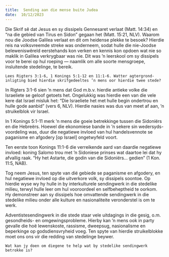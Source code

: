 ```yaml
---
title:  Sending aan die mense buite Judea
date:  10/12/2023
---
```


Die Skrif sê dat Jesus en sy dissipels Gennesaret verlaat (Matt. 14:34) en “na die gebied van Tirus en Sidon” gegaan het (Matt. 15:21, NLV). Waarom nou die Joodse Galilea verlaat en dit om heidense plekke te besoek? Hierdie reis na volksvreemde streke was onderneem, sodat hulle die nie-Joodse beleweniswêreld eerstehands kon verken en kennis kon opdoen wat nie so maklik in Galilea verkrygbaar was nie. Dit was ’n leerskool om sy dissipels voor te berei op hul roeping — naamlik om alle soorte mensgroepe, insluitende stedelinge, te bereik.

`Lees Rigters 3:1-6, 1 Konings 5:1-12 en 11:1-6. Watter agtergrond-inligting bied hierdie skrifgedeeltes ’n mens oor hierdie twee stede?`

In Rigters 3:1-6 sien ’n mens dat God m.b.v. hierdie antieke volke die Israeliete se geloof getoets het. Ongelukkig was hierdie een van die vele kere dat Israel misluk het: “Die Israeliete het met hulle begin ondertrou en hulle gode aanbid” (vers 6, NLV). Hierdie nasies was dus van meet af aan, ’n struikelblok vir Israel.

In 1 Konings 5:1-11 merk ’n mens die goeie betrekkinge tussen die Sidoniërs en die Hebreërs. Hoewel die ekonomiese bande in ’n sekere sin wedersyds-voordeling was, duur die negatiewe invloed van hul handelsvennote se paganisme en afgodery [op Israel] ongetwyfeld voort.

Ten eerste toon Konings 11:1-6 die verreikende aard van daardie negatiewe invloed: koning Salomo trou met ’n Sidoniese prinses wat daartoe lei dat hy afvallig raak. “Hy het Astarte, die godin van die Sidoniërs… gedien” (1 Kon. 11:5, NAB).

Tog neem Jesus, ten spyte van dié gebiede se paganisme en afgodery, en hul negatiewe invloed op die uitverkore volk, sy dissipels soontoe. Op hierdie wyse wy hy hulle in by interkulturele sendingwerk in die stedelike milieu, terwyl hulle leer om hul vooroordeel en selfbeheptheid te oorkom. Hy demonstreer aan sy dissipels hoe omvattende sendingwerk in die stedelike milieu onder alle kulture en nasionaliteite veronderstel is om te werk.

Adventistesendingwerk in die stede staar vele uitdagings in die gesig, o.m. gesondheids- en omgewingsprobleme. Hierby kan ’n mens ook in party gevalle die hoë lewenskoste, rassisme, dweepsug, nasionalisme en beperkinge op godsdiensvryheid voeg. Ten spyte van hierdie struikelblokke moet ons ons vir die redding van stedelinge beywer.

`Wat kan jy doen om diegene te help wat by stedelike sendingwerk betrokke is?`